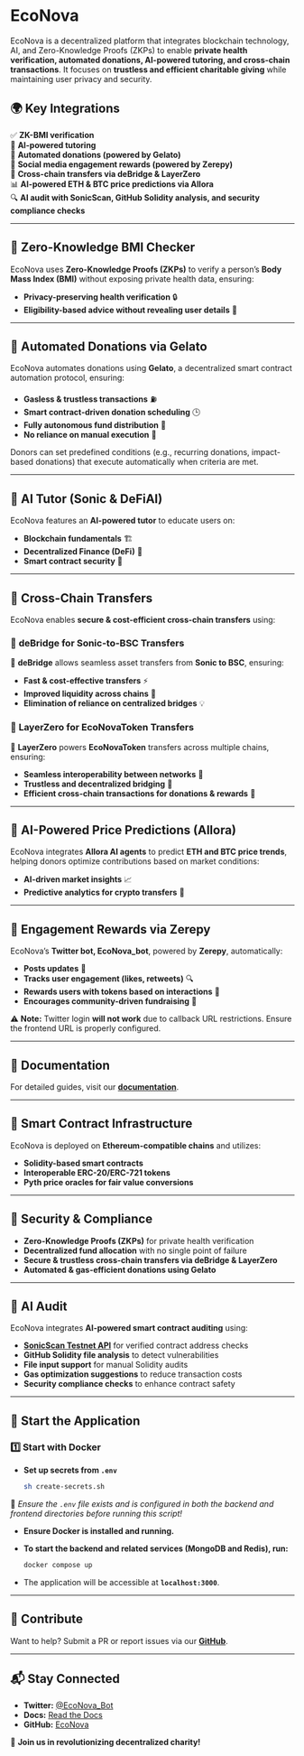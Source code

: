 # EcoNova

EcoNova is a decentralized platform that integrates blockchain technology, AI, and Zero-Knowledge Proofs (ZKPs) to enable **private health verification, automated donations, AI-powered tutoring, and cross-chain transactions**. It focuses on **trustless and efficient charitable giving** while maintaining user privacy and security.  

## 🌍 **Key Integrations**

✅ **ZK-BMI verification**  
🤖 **AI-powered tutoring**  
💸 **Automated donations (powered by Gelato)**  
📢 **Social media engagement rewards (powered by Zerepy)**  
🔁 **Cross-chain transfers via deBridge & LayerZero**  
📊 **AI-powered ETH & BTC price predictions via Allora**  
🔍 **AI audit with SonicScan, GitHub Solidity analysis, and security compliance checks**

---

## 🔹 **Zero-Knowledge BMI Checker**

EcoNova uses **Zero-Knowledge Proofs (ZKPs)** to verify a person’s **Body Mass Index (BMI)** without exposing private health data, ensuring:

- **Privacy-preserving health verification** 🔒
- **Eligibility-based advice without revealing user details** 🏥

---

## 🔹 **Automated Donations via Gelato**

EcoNova automates donations using **Gelato**, a decentralized smart contract automation protocol, ensuring:

- **Gasless & trustless transactions** ⛽
- **Smart contract-driven donation scheduling** 🕒
- **Fully autonomous fund distribution** 💸
- **No reliance on manual execution** 🚀

Donors can set predefined conditions (e.g., recurring donations, impact-based donations) that execute automatically when criteria are met.

---

## 🔹 **AI Tutor (Sonic & DeFiAI)**

EcoNova features an **AI-powered tutor** to educate users on:

- **Blockchain fundamentals** 🏗️
- **Decentralized Finance (DeFi)** 💱
- **Smart contract security** 🔐

---

## 🔹 **Cross-Chain Transfers**

EcoNova enables **secure & cost-efficient cross-chain transfers** using:

### 🔀 **deBridge for Sonic-to-BSC Transfers**

💱 **deBridge** allows seamless asset transfers from **Sonic to BSC**, ensuring:

- **Fast & cost-effective transfers** ⚡
- **Improved liquidity across chains** 🔄
- **Elimination of reliance on centralized bridges** 💡

### 🔀 **LayerZero for EcoNovaToken Transfers**

🌉 **LayerZero** powers **EcoNovaToken** transfers across multiple chains, ensuring:

- **Seamless interoperability between networks** 🔗
- **Trustless and decentralized bridging** 🏦
- **Efficient cross-chain transactions for donations & rewards** 💸

---

## 🔹 **AI-Powered Price Predictions (Allora)**

EcoNova integrates **Allora AI agents** to predict **ETH and BTC price trends**, helping donors optimize contributions based on market conditions:

- **AI-driven market insights** 📈
- **Predictive analytics for crypto transfers** 🧠

---

## 🔹 **Engagement Rewards via Zerepy**

EcoNova’s **Twitter bot, EcoNova_bot**, powered by **Zerepy**, automatically:

- **Posts updates** 📢
- **Tracks user engagement (likes, retweets)** 🔍
- **Rewards users with tokens based on interactions** 🎁
- **Encourages community-driven fundraising** 🤝

⚠️ **Note:** Twitter login **will not work** due to callback URL restrictions. Ensure the frontend URL is properly configured.

---

## 📜 **Documentation**

For detailed guides, visit our **[documentation](https://econovadocs.vercel.app/)**.

---

## 📡 **Smart Contract Infrastructure**

EcoNova is deployed on **Ethereum-compatible chains** and utilizes:

- **Solidity-based smart contracts**
- **Interoperable ERC-20/ERC-721 tokens**
- **Pyth price oracles for fair value conversions**

---

## 🔐 **Security & Compliance**

- **Zero-Knowledge Proofs (ZKPs)** for private health verification
- **Decentralized fund allocation** with no single point of failure
- **Secure & trustless cross-chain transfers via deBridge & LayerZero**
- **Automated & gas-efficient donations using Gelato**

---

## 🤖 **AI Audit**

EcoNova integrates **AI-powered smart contract auditing** using:

- **[SonicScan Testnet API](https://api-testnet.sonicscan.org)** for verified contract address checks
- **GitHub Solidity file analysis** to detect vulnerabilities
- **File input support** for manual Solidity audits
- **Gas optimization suggestions** to reduce transaction costs
- **Security compliance checks** to enhance contract safety

---

## 🚀 **Start the Application**

### 1️⃣ **Start with Docker**

- **Set up secrets from `.env`**

  ```sh
  sh create-secrets.sh
  ```

📌 _Ensure the `.env` file exists and is configured in both the backend and frontend directories before running this script!_

- **Ensure Docker is installed and running.**
- **To start the backend and related services (MongoDB and Redis), run:**

  ```bash
  docker compose up
  ```

- The application will be accessible at **`localhost:3000`**.

---

## 🤝 **Contribute**

Want to help? Submit a PR or report issues via our **[GitHub](https://github.com/Imdavyking/econova/)**.

---

## 📬 **Stay Connected**

- **Twitter:** [@EcoNova_Bot](https://x.com/EcoNova_Bot)
- **Docs:** [Read the Docs](https://econovadocs.vercel.app/)
- **GitHub:** [EcoNova](https://github.com/Imdavyking/econova/)

🚀 **Join us in revolutionizing decentralized charity!**
